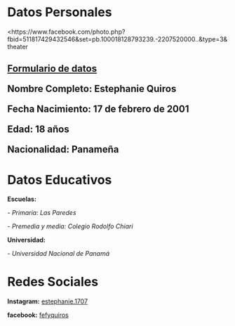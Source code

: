 <h1>Datos Personales</h1> 
<p><<img src="" chttps://www.facebook.com/photo.php?fbid=511817429432546&set=pb.100018128793239.-2207520000..&type=3&theaterlass="rounded mx-auto d-block" alt="">https://www.facebook.com/photo.php?fbid=511817429432546&set=pb.100018128793239.-2207520000..&type=3&theater
<h2><p><strong><a href="https://estephanie-quiros.github.io/Formulario-de-datos/">Formulario de datos</a></strong>
<p><strong>Nombre Completo:</strong> Estephanie Quiros  
<p><strong>Fecha Nacimiento:</strong> 17 de febrero de 2001
<p><strong>Edad:</strong> 18 años
<p><strong>Nacionalidad:</strong> Panameña 

<h1>Datos Educativos</h1>
<p><strong>Escuelas:</strong><p>
<p><em>- Primaria: Las Paredes </em>
<p><em>- Premedia y media: Colegio Rodolfo Chiari </em>
<p><strong>Universidad:</strong>
<P><em>- Universidad Nacional de Panamá</em>
<h1>Redes Sociales</h1>
<p><strong>Instagram:</strong> <a href="https://www.instagram.com/estephanie.1707/">estephanie.1707</a>
  <p><strong>facebook:</strong> <a href="https://www.facebook.com/fefyquiros/">fefyquiros</a>                  
